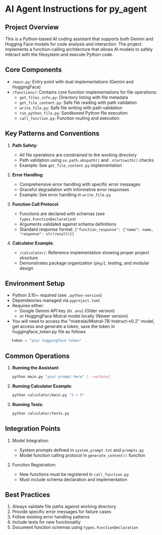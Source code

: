 # AI Agent Instructions for py_agent

## Project Overview
This is a Python-based AI coding assistant that supports both Gemini and Hugging Face models for code analysis and interaction. The project implements a function-calling architecture that allows AI models to safely interact with the filesystem and execute Python code.

## Core Components
- `/main.py`: Entry point with dual implementations (Gemini and HuggingFace)
- `/functions/`: Contains core function implementations for file operations:
  - `get_files_info.py`: Directory listing with file metadata
  - `get_file_content.py`: Safe file reading with path validation
  - `write_file.py`: Safe file writing with path validation
  - `run_python_file.py`: Sandboxed Python file execution
  - `call_function.py`: Function routing and execution

## Key Patterns and Conventions
1. **Path Safety**:
   - All file operations are constrained to the working directory
   - Path validation using `os.path.abspath()` and `.startswith()` checks
   - Example: See `get_file_content.py` implementation

2. **Error Handling**:
   - Comprehensive error handling with specific error messages
   - Graceful degradation with informative error responses
   - Example: See error handling in `write_file.py`

3. **Function Call Protocol**:
   - Functions are declared with schemas (see `types.FunctionDeclaration`)
   - Arguments validated against schema definitions
   - Standard response format: `{"function_response": {"name": name, "response": str(result)}}`

4. **Calculator Example**:
   - `/calculator/`: Reference implementation showing proper project structure
   - Demonstrates package organization (`pkg/`), testing, and modular design

## Environment Setup
- Python 3.10+ required (see `.python-version`)
- Dependencies managed via `pyproject.toml`
- Requires either:
  - Google Gemini API key (in `.env`) (Older version)
  - or HuggingFace Mistral model locally (Newer version)
- You will need to access the "mistralai/Mistral-7B-Instruct-v0.2" model, get access and generate a token,  save the token in huggingface_token.py file as follows
``` python
   token = "your huggingface token"
```

## Common Operations
1. **Running the Assistant**:
   ```bash
   python main.py "your prompt here" [--verbose]
   ```

2. **Running Calculator Example**:
   ```bash
   python calculator/main.py "3 + 5"
   ```

3. **Running Tests**:
   ```bash
   python calculator/tests.py
   ```

## Integration Points
1. Model Integration:
   - System prompts defined in `system_prompt.txt` and `prompts.py`
   - Model function calling protocol in `generate_content()` function

2. Function Registration:
   - New functions must be registered in `call_function.py`
   - Must include schema declaration and implementation

## Best Practices
1. Always validate file paths against working directory
2. Provide specific error messages for failure cases
3. Follow existing error handling patterns
4. Include tests for new functionality
5. Document function schemas using `types.FunctionDeclaration`